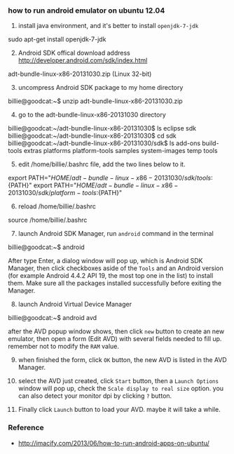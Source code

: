 ### how to run android emulator on ubuntu 12.04

1. install java environment, and it's better to install `openjdk-7-jdk`

  sudo apt-get install openjdk-7-jdk

2. Android SDK offical download address http://developer.android.com/sdk/index.html

  adt-bundle-linux-x86-20131030.zip (Linux 32-bit)

3. uncompress Android SDK package to my home directory

  billie@goodcat:~$ unzip adt-bundle-linux-x86-20131030.zip

4. go to the adt-bundle-linux-x86-20131030 directory

  billie@goodcat:~/adt-bundle-linux-x86-20131030$ ls
  eclipse  sdk
  billie@goodcat:~/adt-bundle-linux-x86-20131030$ cd sdk
  billie@goodcat:~/adt-bundle-linux-x86-20131030/sdk$ ls
  add-ons  build-tools  extras  platforms  platform-tools  samples  system-images  temp  tools

5. edit /home/billie/.bashrc file, add the two lines below to it.

  export PATH="${HOME}/adt-bundle-linux-x86-20131030/sdk/tools:${PATH}"
  export PATH="${HOME}/adt-bundle-linux-x86-20131030/sdk/platform-tools:${PATH}"

6. reload /home/billie/.bashrc

  source /home/billie/.bashrc

7. launch Android SDK Manager, run `android` command in the terminal

  billie@goodcat:~$ android

After type Enter, a dialog window will pop up, which is Android SDK Manager, then click checkboxes aside of
the `Tools` and an Android version (for example Android 4.4.2 API 19, the most top one in the list)
to install them. Make sure all the packages installed successfully before exiting the Manager.

8. launch Android Virtual Device Manager

  billie@goodcat:~$ android avd

after the AVD popup window shows, then click `new` button to create an new emulator,
then open a form (Edit AVD) with several fields needed to fill up. remember not to modify the `RAM` value.

9. when finished the form, click `OK` button, the new AVD is listed in the AVD Manager.

10. select the AVD just created, click `Start` button, then a `Launch Options` window will pop up, check
the `Scale display to real size` option. you can also detect your monitor dpi by clicking `?` button.

11. Finally click `Launch` button to load your AVD. maybe it will take a while.

### Reference

* http://imacify.com/2013/06/how-to-run-android-apps-on-ubuntu/
